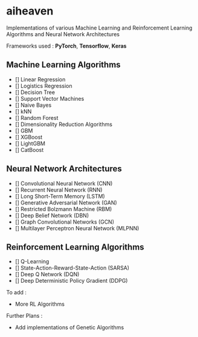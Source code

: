 # aiheaven

Implementations of various Machine Learning and Reinforcement Learning Algorithms and Neural Network Architectures

Frameworks used : **PyTorch**, **Tensorflow**, **Keras**

## Machine Learning Algorithms

- [] Linear Regression
- [] Logistics Regression
- [] Decision Tree
- [] Support Vector Machines
- [] Naive Bayes
- [] kNN
- [] Random Forest
- [] Dimensionality Reduction Algorithms
- [] GBM
- [] XGBoost
- [] LightGBM
- [] CatBoost

## Neural Network Architectures

- [] Convolutional Neural Network (CNN)
- [] Recurrent Neural Network (RNN)
- [] Long Short-Term Memory (LSTM)
- [] Generative Adversarial Network (GAN)
- [] Restricted Bolzmann Machine (RBM)
- [] Deep Belief Network (DBN)
- [] Graph Convolutional Networks (GCN)
- [] Multilayer Perceptron Neural Network (MLPNN)

## Reinforcement Learning Algorithms

- [] Q-Learning
- [] State-Action-Reward-State-Action (SARSA)
- [] Deep Q Network (DQN)
- [] Deep Deterministic Policy Gradient (DDPG)

To add :

* More RL Algorithms

Further Plans :

* Add implementations of Genetic Algorithms


